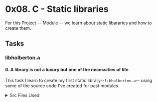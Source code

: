 # 0x08. C - Static libraries

For this Project -- Module -- we learn about static libararies and how to create
them.

## Tasks

### libholberton.a

#### 0. A library is not a luxury but one of the necessities of life

This task I learn to create my first static library--`libholberton.a`-- using some of the source
code I've created for past modules.


<details>
<summary>Src Files Used</summary>
<ul>
<li>0-isupper.o</li>
<li>0-memset.o</li>
<li>0-strcat.o</li>
<li>1-isdigit.o</li>
<li>1-memcpy.o</li>
<li>1-strncat.o</li>
<li>100-atoi.o</li>
<li>2-strchr.o</li>
<li>2-strlen.o</li>
<li>2-strncpy.o</li>
<li>3-islower.o</li>
<li>3-puts.o</li>
<li>3-strcmp.o</li>
<li>3-strspn.o</li>
<li>4-isalpha.o</li>
<li>4-strpbrk.o</li>
<li>5-strstr.o</li>
<li>6-abs.o</li>
<li>9-strcpy.o</li>
<li>_putchar.o</li>
  </ul>
</details>

